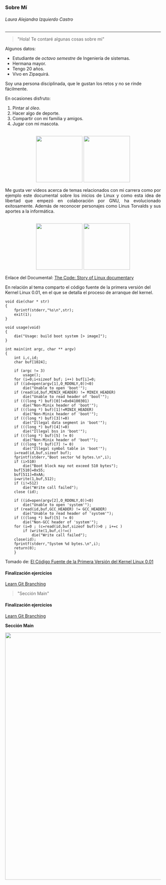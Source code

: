### Sobre Mí
###### Laura Alejandra Izquierdo Castro
-----------------
> "Hola! Te contaré algunas cosas sobre mi"

Algunos datos:
- Estudiante de *octavo semestre* de Ingeniería de sistemas.
- Hermana mayor.
- Tengo 20 años.
- Vivo en Zipaquirá.

Soy una persona disciplinada, que le gustan los retos y no se rinde fácilmente.

En ocasiones disfruto:
1. Pintar al *óleo*.
2. Hacer algo de deporte.
3. Compartir con mi familia y amigos.
4. Jugar con mi mascota.

<p align="center">
<br>
<img height="150" src="https://mejorconsalud.com/wp-content/uploads/2013/02/persona-pintnado-oleo-colores-500x334.jpg" />
<img height="150" src="https://static3.abc.es/media/bienestar/2019/08/02/tenis-abecedario-kgNF--1200x630@abc.jpg">
<br>
</p>

<div style="text-align: justify"> Me gusta ver videos acerca de temas relacionados con mi carrera como por ejemplo este documental sobre los inicios de Linux y como esta idea de libertad que empezó en colaboración por GNU, ha evolucionado exitosamente. Además de reconocer personajes como Linus Torvalds y sus aportes a la informática. </div>

<p align="center">
<br>
<img height="150" src="https://1.bp.blogspot.com/_UqUwVPikChs/SsIRQmiu8DI/AAAAAAAAKsk/VKdwz7ocn_Y/s320/Linux_tux.jpg" />
<img height="150" src="https://upload.wikimedia.org/wikipedia/commons/thumb/2/22/Heckert_GNU_white.svg/1200px-Heckert_GNU_white.svg.png">
<br>
</p>

Enlace del Documental: [The Code: Story of Linux documentary](https://www.youtube.com/watch?v=XMm0HsmOTFI&t=2183s)

En relación al tema comparto el código fuente de la primera versión del Kernel Linux 0.01, en el que se detalla el proceso de arranque del kernel.

```
void die(char * str)
{
	fprintf(stderr,"%s\n",str);
	exit(1);
}

void usage(void)
{
	die("Usage: build boot system [> image]");
}

int main(int argc, char ** argv)
{
	int i,c,id;
	char buf[1024];

	if (argc != 3)
		usage();
	for (i=0;i<sizeof buf; i++) buf[i]=0;
	if ((id=open(argv[1],O_RDONLY,0))<0)
		die("Unable to open 'boot'");
	if (read(id,buf,MINIX_HEADER) != MINIX_HEADER)
		die("Unable to read header of 'boot'");
	if (((long *) buf)[0]!=0x04100301)
		die("Non-Minix header of 'boot'");
	if (((long *) buf)[1]!=MINIX_HEADER)
		die("Non-Minix header of 'boot'");
	if (((long *) buf)[3]!=0)
		die("Illegal data segment in 'boot'");
	if (((long *) buf)[4]!=0)
		die("Illegal bss in 'boot'");
	if (((long *) buf)[5] != 0)
		die("Non-Minix header of 'boot'");
	if (((long *) buf)[7] != 0)
		die("Illegal symbol table in 'boot'");
	i=read(id,buf,sizeof buf);
	fprintf(stderr,"Boot sector %d bytes.\n",i);
	if (i>510)
		die("Boot block may not exceed 510 bytes");
	buf[510]=0x55;
	buf[511]=0xAA;
	i=write(1,buf,512);
	if (i!=512)
		die("Write call failed");
	close (id);
	
	if ((id=open(argv[2],O_RDONLY,0))<0)
		die("Unable to open 'system'");
	if (read(id,buf,GCC_HEADER) != GCC_HEADER)
		die("Unable to read header of 'system'");
	if (((long *) buf)[5] != 0)
		die("Non-GCC header of 'system'");
	for (i=0 ; (c=read(id,buf,sizeof buf))>0 ; i+=c )
		if (write(1,buf,c)!=c)
			die("Write call failed");
	close(id);
	fprintf(stderr,"System %d bytes.\n",i);
	return(0);
	}
```
Tomado de: [El Código Fuente de la Primera Versión del Kernel Linux 0.01](https://aprendiendoausarlinux.wordpress.com/2012/06/14/el-codigo-fuente-de-la-primera-version-del-kernel-linux-0-01/ "El Código Fuente de la Primera Versión del Kernel Linux 0.01")


#### Finalización ejercicios 

[Learn Git Branching](https://learngitbranching.js.org/ "Learn Git Branching")

> "Sección Main"


#### Finalización ejercicios 

[Learn Git Branching](https://learngitbranching.js.org/ "Learn Git Branching")

**Sección Main**

<p align="center">
  <img src="https://github.com/Alizeci/Git/blob/master/laura/mainEvidence.png" width="800">
</p>